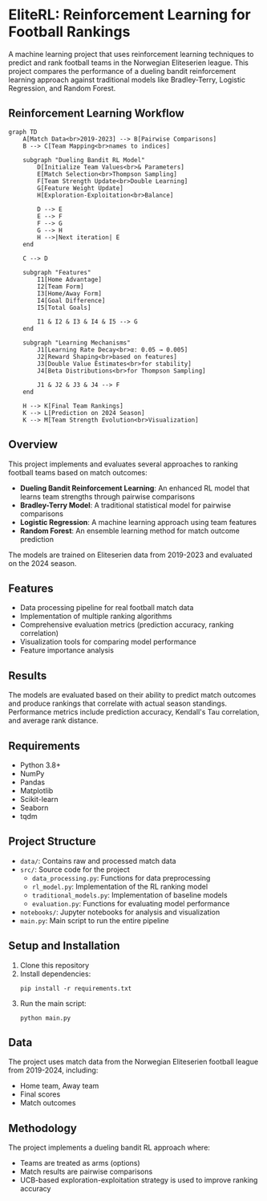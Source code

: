 # EliteRL: Reinforcement Learning for Football Rankings

A machine learning project that uses reinforcement learning techniques to predict and rank football teams in the Norwegian Eliteserien league. This project compares the performance of a dueling bandit reinforcement learning approach against traditional models like Bradley-Terry, Logistic Regression, and Random Forest.

## Reinforcement Learning Workflow

```mermaid
graph TD
    A[Match Data<br>2019-2023] --> B[Pairwise Comparisons]
    B --> C[Team Mapping<br>names to indices]
    
    subgraph "Dueling Bandit RL Model"
        D[Initialize Team Values<br>& Parameters]
        E[Match Selection<br>Thompson Sampling]
        F[Team Strength Update<br>Double Learning]
        G[Feature Weight Update]
        H[Exploration-Exploitation<br>Balance]
        
        D --> E
        E --> F
        F --> G
        G --> H
        H -->|Next iteration| E
    end
    
    C --> D
    
    subgraph "Features"
        I1[Home Advantage]
        I2[Team Form]
        I3[Home/Away Form]
        I4[Goal Difference]
        I5[Total Goals]
        
        I1 & I2 & I3 & I4 & I5 --> G
    end
    
    subgraph "Learning Mechanisms"
        J1[Learning Rate Decay<br>α: 0.05 → 0.005]
        J2[Reward Shaping<br>based on features]
        J3[Double Value Estimates<br>for stability]
        J4[Beta Distributions<br>for Thompson Sampling]
        
        J1 & J2 & J3 & J4 --> F
    end
    
    H --> K[Final Team Rankings]
    K --> L[Prediction on 2024 Season]
    K --> M[Team Strength Evolution<br>Visualization]
```

## Overview

This project implements and evaluates several approaches to ranking football teams based on match outcomes:

- **Dueling Bandit Reinforcement Learning**: An enhanced RL model that learns team strengths through pairwise comparisons
- **Bradley-Terry Model**: A traditional statistical model for pairwise comparisons
- **Logistic Regression**: A machine learning approach using team features
- **Random Forest**: An ensemble learning method for match outcome prediction

The models are trained on Eliteserien data from 2019-2023 and evaluated on the 2024 season.

## Features

- Data processing pipeline for real football match data
- Implementation of multiple ranking algorithms
- Comprehensive evaluation metrics (prediction accuracy, ranking correlation)
- Visualization tools for comparing model performance
- Feature importance analysis

## Results

The models are evaluated based on their ability to predict match outcomes and produce rankings that correlate with actual season standings. Performance metrics include prediction accuracy, Kendall's Tau correlation, and average rank distance.

## Requirements

- Python 3.8+
- NumPy
- Pandas
- Matplotlib
- Scikit-learn
- Seaborn
- tqdm

## Project Structure

- `data/`: Contains raw and processed match data
- `src/`: Source code for the project
  - `data_processing.py`: Functions for data preprocessing
  - `rl_model.py`: Implementation of the RL ranking model
  - `traditional_models.py`: Implementation of baseline models
  - `evaluation.py`: Functions for evaluating model performance
- `notebooks/`: Jupyter notebooks for analysis and visualization
- `main.py`: Main script to run the entire pipeline

## Setup and Installation

1. Clone this repository
2. Install dependencies:
   ```
   pip install -r requirements.txt
   ```
3. Run the main script:
   ```
   python main.py
   ```

## Data

The project uses match data from the Norwegian Eliteserien football league from 2019-2024, including:
- Home team, Away team
- Final scores
- Match outcomes

## Methodology

The project implements a dueling bandit RL approach where:
- Teams are treated as arms (options)
- Match results are pairwise comparisons
- UCB-based exploration-exploitation strategy is used to improve ranking accuracy 